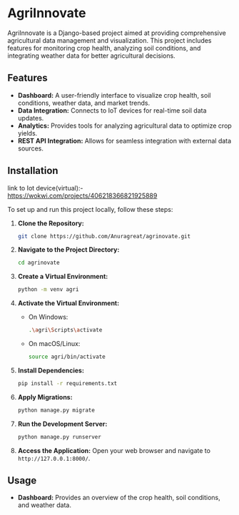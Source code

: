 
# AgriInnovate

AgriInnovate is a Django-based project aimed at providing comprehensive agricultural data management and visualization. This project includes features for monitoring crop health, analyzing soil conditions, and integrating weather data for better agricultural decisions.

## Features

- **Dashboard:** A user-friendly interface to visualize crop health, soil conditions, weather data, and market trends.
- **Data Integration:** Connects to IoT devices for real-time soil data updates.
- **Analytics:** Provides tools for analyzing agricultural data to optimize crop yields.
- **REST API Integration:** Allows for seamless integration with external data sources.

## Installation

link to Iot device(virtual):- https://wokwi.com/projects/406218366821925889

To set up and run this project locally, follow these steps:

1. **Clone the Repository:**
   ```bash
   git clone https://github.com/Anuragreat/agrinovate.git
   ```

2. **Navigate to the Project Directory:**
   ```bash
   cd agrinovate
   ```

3. **Create a Virtual Environment:**
   ```bash
   python -m venv agri
   ```

4. **Activate the Virtual Environment:**
   - On Windows:
     ```bash
     .\agri\Scripts\activate
     ```
   - On macOS/Linux:
     ```bash
     source agri/bin/activate
     ```

5. **Install Dependencies:**
   ```bash
   pip install -r requirements.txt
   ```

6. **Apply Migrations:**
   ```bash
   python manage.py migrate
   ```

7. **Run the Development Server:**
   ```bash
   python manage.py runserver
   ```

8. **Access the Application:**
   Open your web browser and navigate to `http://127.0.0.1:8000/`.

## Usage

- **Dashboard:** Provides an overview of the crop health, soil conditions, and weather data.

